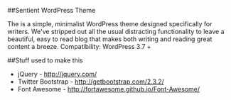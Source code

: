 ##Sentient WordPress Theme

The is a simple, minimalist WordPress theme designed specifically for writers. We've stripped out all the usual distracting functionality to leave a beautiful, easy to read blog that makes both writing and reading great content a breeze.
Compatibility: WordPress 3.7 +

##Stuff used to make this
 
 * jQuery - http://jquery.com/
 * Twitter Bootstrap - http://getbootstrap.com/2.3.2/
 * Font Awesome - http://fortawesome.github.io/Font-Awesome/

